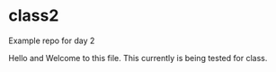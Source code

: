 # class2
Example repo for day 2

Hello and Welcome to this file. This currently is being tested for class.